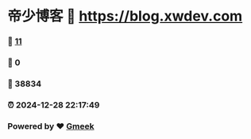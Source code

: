 # 帝少博客 :link: https://blog.xwdev.com 
### :page_facing_up: [11](https://blog.xwdev.com/tag.html) 
### :speech_balloon: 0 
### :hibiscus: 38834 
### :alarm_clock: 2024-12-28 22:17:49 
### Powered by :heart: [Gmeek](https://github.com/Meekdai/Gmeek)
